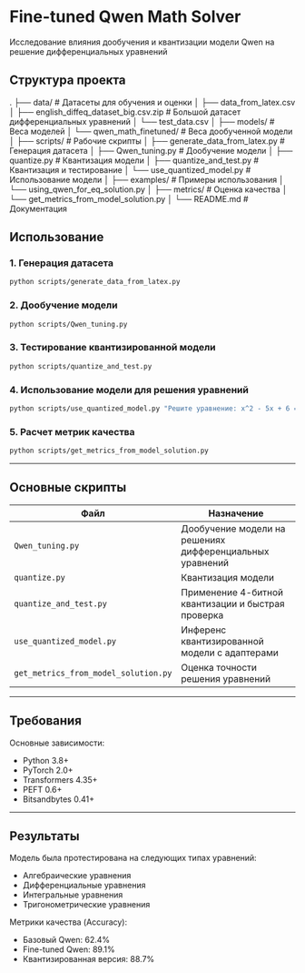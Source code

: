 # Fine-tuned Qwen Math Solver

Исследование влияния дообучения и квантизации модели Qwen на решение дифференциальных уравнений

## Структура проекта

.
├── data/ # Датасеты для обучения и оценки
│ ├── data_from_latex.csv
│ ├── english_diffeq_dataset_big.csv.zip # Большой датасет дифференциальных уравнений
│ └── test_data.csv
│
├── models/ # Веса моделей
│ └── qwen_math_finetuned/ # Веса дообученной модели
│
├── scripts/ # Рабочие скрипты
│ ├── generate_data_from_latex.py # Генерация датасета
│ ├── Qwen_tuning.py # Дообучение модели
│ ├── quantize.py # Квантизация модели
│ ├── quantize_and_test.py # Квантизация и тестирование
│ └── use_quantized_model.py # Использование модели
│
├── examples/ # Примеры использования
│ └── using_qwen_for_eq_solution.py
│
├── metrics/ # Оценка качества
│ └── get_metrics_from_model_solution.py
│
└── README.md # Документация

## Использование

### 1. Генерация датасета
```bash
python scripts/generate_data_from_latex.py
```

### 2. Дообучение модели
```bash
python scripts/Qwen_tuning.py
```

### 3. Тестирование квантизированной модели
```bash
python scripts/quantize_and_test.py
```

### 4. Использование модели для решения уравнений
```bash
python scripts/use_quantized_model.py "Решите уравнение: x^2 - 5x + 6 = 0"
```

### 5. Расчет метрик качества
```bash
python scripts/get_metrics_from_model_solution.py
```

---

## Основные скрипты

| Файл | Назначение |
|------|------------|
| `Qwen_tuning.py` | Дообучение модели на решениях дифференциальных уравнений  |
| `quantize.py` | Квантизация модели  |
| `quantize_and_test.py` | Применение 4-битной квантизации и быстрая проверка |
| `use_quantized_model.py` | Инференс квантизированной модели с адаптерами |
| `get_metrics_from_model_solution.py` | Оценка точности решения уравнений |

---

## Требования

Основные зависимости:
- Python 3.8+ 
- PyTorch 2.0+
- Transformers 4.35+
- PEFT 0.6+
- Bitsandbytes 0.41+

---

## Результаты

Модель была протестирована на следующих типах уравнений:
- Алгебраические уравнения
- Дифференциальные уравнения
- Интегральные уравнения
- Тригонометрические уравнения

Метрики качества (Accuracy):
- Базовый Qwen: 62.4% 
- Fine-tuned Qwen: 89.1% 
- Квантизированная версия: 88.7% 
```

